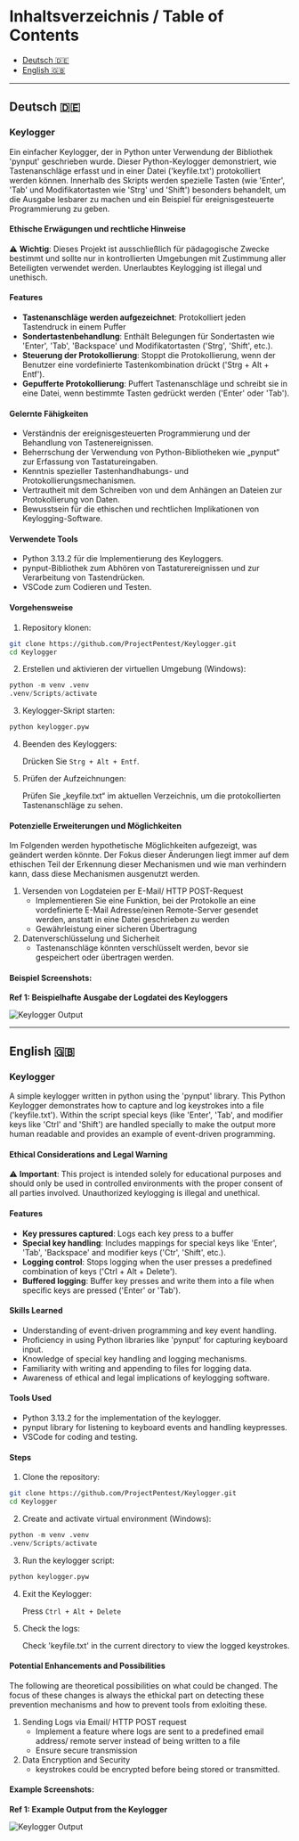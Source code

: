 # Inhaltsverzeichnis / Table of Contents
- [Deutsch 🇩🇪](#deutsch-)
- [English 🇬🇧](#english-)

---

## Deutsch 🇩🇪
### Keylogger

Ein einfacher Keylogger, der in Python unter Verwendung der Bibliothek 'pynput' geschrieben wurde. Dieser Python-Keylogger demonstriert, wie Tastenanschläge erfasst und in einer Datei ('keyfile.txt') protokolliert werden können. Innerhalb des Skripts werden spezielle Tasten (wie 'Enter', 'Tab' und Modifikatortasten wie 'Strg' und 'Shift') besonders behandelt, um die Ausgabe lesbarer zu machen und ein Beispiel für ereignisgesteuerte Programmierung zu geben.

#### Ethische Erwägungen und rechtliche Hinweise

⚠️ **Wichtig**: Dieses Projekt ist ausschließlich für pädagogische Zwecke bestimmt und sollte nur in kontrollierten Umgebungen mit Zustimmung aller Beteiligten verwendet werden. Unerlaubtes Keylogging ist illegal und unethisch.

#### Features

- **Tastenanschläge werden aufgezeichnet**: Protokolliert jeden Tastendruck in einem Puffer
- **Sondertastenbehandlung**: Enthält Belegungen für Sondertasten wie 'Enter', 'Tab', 'Backspace' und Modifikatortasten ('Strg', 'Shift', etc.).
- **Steuerung der Protokollierung**: Stoppt die Protokollierung, wenn der Benutzer eine vordefinierte Tastenkombination drückt ('Strg + Alt + Entf').
- **Gepufferte Protokollierung**: Puffert Tastenanschläge und schreibt sie in eine Datei, wenn bestimmte Tasten gedrückt werden ('Enter' oder 'Tab').

#### Gelernte Fähigkeiten
- Verständnis der ereignisgesteuerten Programmierung und der Behandlung von Tastenereignissen.
- Beherrschung der Verwendung von Python-Bibliotheken wie „pynput“ zur Erfassung von Tastatureingaben.
- Kenntnis spezieller Tastenhandhabungs- und Protokollierungsmechanismen.
- Vertrautheit mit dem Schreiben von und dem Anhängen an Dateien zur Protokollierung von Daten.
- Bewusstsein für die ethischen und rechtlichen Implikationen von Keylogging-Software.

#### Verwendete Tools

- Python 3.13.2 für die Implementierung des Keyloggers.
- pynput-Bibliothek zum Abhören von Tastaturereignissen und zur Verarbeitung von Tastendrücken.
- VSCode zum Codieren und Testen.

#### Vorgehensweise

1. Repository klonen:

```bash
git clone https://github.com/ProjectPentest/Keylogger.git
cd Keylogger
```

2. Erstellen und aktivieren der virtuellen Umgebung (Windows):

```python
python -m venv .venv
.venv/Scripts/activate
```

3. Keylogger-Skript starten:

```python
python keylogger.pyw
```

4. Beenden des Keyloggers:

   Drücken Sie `Strg + Alt + Entf`.

5. Prüfen der Aufzeichnungen:

   Prüfen Sie „keyfile.txt“ im aktuellen Verzeichnis, um die protokollierten Tastenanschläge zu sehen.

#### Potenzielle Erweiterungen und Möglichkeiten

Im Folgenden werden hypothetische Möglichkeiten aufgezeigt, was geändert werden könnte. Der Fokus dieser Änderungen liegt immer auf dem ethischen Teil der Erkennung dieser Mechanismen und wie man verhindern kann, dass diese Mechanismen ausgenutzt werden.

1. Versenden von Logdateien per E-Mail/ HTTP POST-Request
   - Implementieren Sie eine Funktion, bei der Protokolle an eine vordefinierte E-Mail Adresse/einen
     Remote-Server gesendet werden, anstatt in eine Datei geschrieben zu werden
   - Gewährleistung einer sicheren Übertragung
2. Datenverschlüsselung und Sicherheit
   - Tastenanschläge könnten verschlüsselt werden, bevor sie gespeichert oder übertragen werden.
  
#### Beispiel Screenshots:

**Ref 1: Beispielhafte Ausgabe der Logdatei des Keyloggers**

![Keylogger Output](https://i.imgur.com/UAr31dR.png)

---

## English 🇬🇧
### Keylogger

A simple keylogger written in python using the 'pynput' library. This Python Keylogger demonstrates how to capture and log keystrokes into a file ('keyfile.txt'). Within the script special keys (like 'Enter', 'Tab', and modifier keys like 'Ctrl' and 'Shift') are handled specially to make the output more human readable and provides an example of event-driven programming.

#### Ethical Considerations and Legal Warning

⚠️ **Important**: This project is intended solely for educational purposes and should only be used in controlled environments with the proper consent of all parties involved. Unauthorized keylogging is illegal and unethical.

#### Features

- **Key pressures captured**: Logs each key press to a buffer
- **Special key handling**: Includes mappings for special keys like 'Enter', 'Tab', 'Backspace' and modifier keys ('Ctr', 'Shift', etc.).
- **Logging control**: Stops logging when the user presses a predefined combination of keys ('Ctrl + Alt + Delete').
- **Buffered logging**: Buffer key presses and write them into a file when specific keys are pressed ('Enter' or 'Tab').

#### Skills Learned

- Understanding of event-driven programming and key event handling.
- Proficiency in using Python libraries like 'pynput' for capturing keyboard input.
- Knowledge of special key handling and logging mechanisms.
- Familiarity with writing and appending to files for logging data.
- Awareness of ethical and legal implications of keylogging software.

#### Tools Used

- Python 3.13.2 for the implementation of the keylogger.
- pynput library for listening to keyboard events and handling keypresses.
- VSCode for coding and testing.

#### Steps

1. Clone the repository:

```bash
git clone https://github.com/ProjectPentest/Keylogger.git
cd Keylogger
```

2. Create and activate virtual environment (Windows):

```python
python -m venv .venv
.venv/Scripts/activate
```

3. Run the keylogger script:

```python
python keylogger.pyw
```

4. Exit the Keylogger:

   Press `Ctrl + Alt + Delete`

5. Check the logs:

   Check 'keyfile.txt' in the current directory to view the logged keystrokes.

#### Potential Enhancements and Possibilities

The following are theoretical possibilities on what could be changed. The focus of these changes is always the ethickal part on detecting these prevention mechanisms and how to prevent tools from exloiting these.

1. Sending Logs via Email/ HTTP POST request
   - Implement a feature where logs are sent to a predefined email address/
     remote server instead of being written to a file
   - Ensure secure transmission
2. Data Encryption and Security
   - keystrokes could be encrypted before being stored or transmitted.

#### Example Screenshots:

**Ref 1: Example Output from the Keylogger**

![Keylogger Output](https://i.imgur.com/UAr31dR.png)
